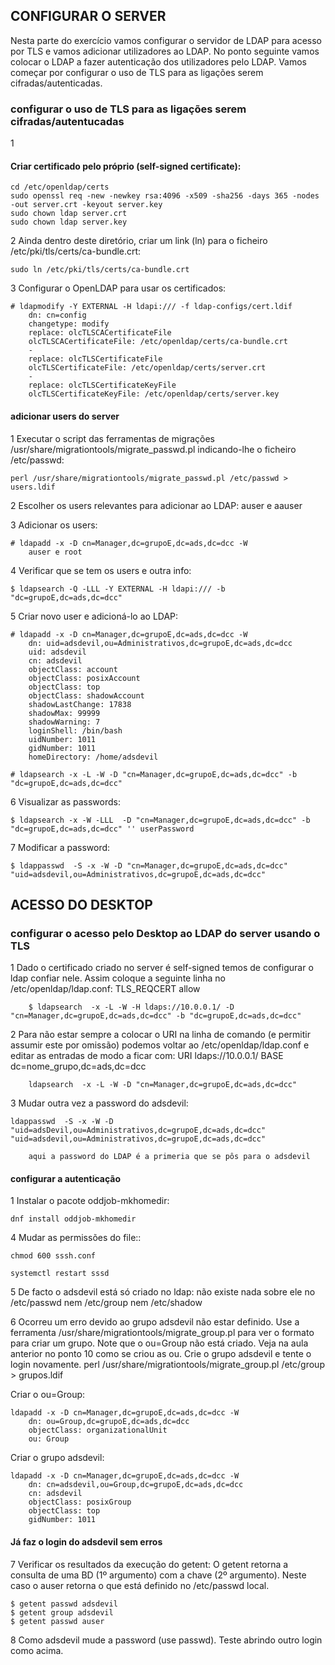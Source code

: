 ## CONFIGURAR O SERVER
Nesta parte do exercício vamos configurar o servidor de LDAP para acesso por TLS e vamos adicionar utilizadores ao LDAP. No ponto seguinte vamos colocar o LDAP a fazer autenticação dos utilizadores pelo LDAP.
Vamos começar por configurar o uso de TLS para as ligações serem cifradas/autenticadas.

### configurar o uso de TLS para as ligações serem cifradas/autentucadas
1
#### Criar certificado pelo próprio (self-signed certificate):

	cd /etc/openldap/certs
	sudo openssl req -new -newkey rsa:4096 -x509 -sha256 -days 365 -nodes -out server.crt -keyout server.key
	sudo chown ldap server.crt
	sudo chown ldap server.key

2
Ainda dentro deste diretório, criar um link (ln) para o ficheiro /etc/pki/tls/certs/ca-bundle.crt:

	sudo ln /etc/pki/tls/certs/ca-bundle.crt

3
Configurar o OpenLDAP para usar os certificados:

	# ldapmodify -Y EXTERNAL -H ldapi:/// -f ldap-configs/cert.ldif
		dn: cn=config
		changetype: modify
		replace: olcTLSCACertificateFile
		olcTLSCACertificateFile: /etc/openldap/certs/ca-bundle.crt
		-
		replace: olcTLSCertificateFile
		olcTLSCertificateFile: /etc/openldap/certs/server.crt
		-
		replace: olcTLSCertificateKeyFile
		olcTLSCertificateKeyFile: /etc/openldap/certs/server.key


#### adicionar users do server
1
Executar o script das ferramentas de migrações /usr/share/migrationtools/migrate_passwd.pl indicando-lhe o ficheiro /etc/passwd:

	perl /usr/share/migrationtools/migrate_passwd.pl /etc/passwd > users.ldif

2
Escolher os users relevantes para adicionar ao LDAP: auser e aauser

3
Adicionar os users:

	# ldapadd -x -D cn=Manager,dc=grupoE,dc=ads,dc=dcc -W 
		auser e root

4
Verificar que se tem os users e outra info:

	$ ldapsearch -Q -LLL -Y EXTERNAL -H ldapi:/// -b "dc=grupoE,dc=ads,dc=dcc"

5
Criar novo user e adicioná-lo ao LDAP:

	# ldapadd -x -D cn=Manager,dc=grupoE,dc=ads,dc=dcc -W
		dn: uid=adsdevil,ou=Administrativos,dc=grupoE,dc=ads,dc=dcc
		uid: adsdevil
		cn: adsdevil
		objectClass: account
		objectClass: posixAccount
		objectClass: top
		objectClass: shadowAccount
		shadowLastChange: 17838
		shadowMax: 99999
		shadowWarning: 7
		loginShell: /bin/bash
		uidNumber: 1011
		gidNumber: 1011
		homeDirectory: /home/adsdevil
	
	# ldapsearch -x -L -W -D "cn=Manager,dc=grupoE,dc=ads,dc=dcc" -b "dc=grupoE,dc=ads,dc=dcc"

6
Visualizar as passwords:

	$ ldapsearch -x -W -LLL  -D "cn=Manager,dc=grupoE,dc=ads,dc=dcc" -b "dc=grupoE,dc=ads,dc=dcc" '' userPassword

7
Modificar a password:

	$ ldappasswd  -S -x -W -D "cn=Manager,dc=grupoE,dc=ads,dc=dcc" "uid=adsdevil,ou=Administrativos,dc=grupoE,dc=ads,dc=dcc"



## ACESSO DO DESKTOP

### configurar o acesso pelo Desktop ao LDAP do server usando o TLS
1
Dado o certificado criado no server é self-signed temos de configurar o ldap confiar nele. Assim coloque a seguinte linha no /etc/openldap/ldap.conf:
	TLS_REQCERT     allow
		
		$ ldapsearch  -x -L -W -H ldaps://10.0.0.1/ -D "cn=Manager,dc=grupoE,dc=ads,dc=dcc" -b "dc=grupoE,dc=ads,dc=dcc"

2
Para não estar sempre a colocar o URI na linha de comando (e permitir assumir este por omissão) podemos voltar ao /etc/openldap/ldap.conf e editar as entradas de modo a ficar com:
	URI ldaps://10.0.0.1/
	BASE dc=nome_grupo,dc=ads,dc=dcc
	
		ldapsearch  -x -L -W -D "cn=Manager,dc=grupoE,dc=ads,dc=dcc"

3
Mudar outra vez a password do adsdevil:

	ldappasswd  -S -x -W -D "uid=adsDevil,ou=Administrativos,dc=grupoE,dc=ads,dc=dcc" "uid=adsdevil,ou=Administrativos,dc=grupoE,dc=ads,dc=dcc"

		aqui a password do LDAP é a primeria que se pôs para o adsdevil


#### configurar a autenticação
1
Instalar o pacote oddjob-mkhomedir:

	dnf install oddjob-mkhomedir

4
Mudar as permissões do file::

	chmod 600 sssh.conf

	systemctl restart sssd

5
De facto o adsdevil está só criado no ldap: não existe nada sobre ele no /etc/passwd nem /etc/group nem /etc/shadow

6
Ocorreu um erro devido ao grupo adsdevil não estar definido. Use a ferramenta /usr/share/migrationtools/migrate_group.pl para ver o formato para criar um grupo. Note que o ou=Group não está criado. Veja na aula anterior no ponto 10 como se criou as ou. Crie o grupo adsdevil e tente o login novamente.
	perl /usr/share/migrationtools/migrate_group.pl /etc/group > grupos.ldif
	
Criar o ou=Group:

	ldapadd -x -D cn=Manager,dc=grupoE,dc=ads,dc=dcc -W
		dn: ou=Group,dc=grupoE,dc=ads,dc=dcc
		objectClass: organizationalUnit
		ou: Group
	
Criar o grupo adsdevil:

	ldapadd -x -D cn=Manager,dc=grupoE,dc=ads,dc=dcc -W
		dn: cn=adsdevil,ou=Group,dc=grupoE,dc=ads,dc=dcc
		cn: adsdevil
		objectClass: posixGroup
		objectClass: top
		gidNumber: 1011

#### Já faz o login do adsdevil sem erros

7
Verificar os resultados da execução do getent:
	O getent retorna a consulta de uma BD (1º argumento) com a chave (2º argumento). Neste caso o auser retorna o que está definido no /etc/passwd local.

	$ getent passwd adsdevil
	$ getent group adsdevil
	$ getent passwd auser 

8
Como adsdevil mude a password (use passwd). Teste abrindo outro login como acima.
